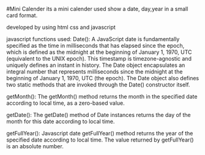 #Mini Calender
its a mini calender used show a date, day,year in a small card format.

developed by using html css and javascript

javascript functions used:
Date():
    A JavaScript date is fundamentally specified as the time in milliseconds that has elapsed since the epoch, which is defined as the midnight at the beginning of January 1, 1970, UTC (equivalent to the UNIX epoch). This timestamp is timezone-agnostic and uniquely defines an instant in history. The Date object encapsulates an integral number that represents milliseconds since the midnight at the beginning of January 1, 1970, UTC (the epoch). The Date object also defines two static methods that are invoked through the Date() constructor itself.

getMonth():
    The getMonth() method returns the month in the specified date according to local time, as a zero-based value.

getDate():
    The getDate() method of Date instances returns the day of the month for this date according to local time.

getFullYear():
    Javascript date getFullYear() method returns the year of the specified date according to local time. The value returned by getFullYear() is an absolute number.